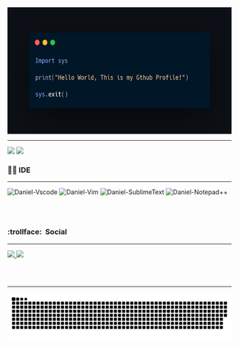 
<img align="center" width="580" height="285" src="assets/carbon.png">

---

<div align="left"> <img height="180em" src="https://github-readme-stats.vercel.app/api?username=cl6udzx&&show_icons=true&theme=algolia&include_all_commits=true&count_private=true"/> 
<img height="130em" src="https://github-readme-stats.vercel.app/api/top-langs/?username=cl6udzx&layout=compact&langs_count=7&theme=algolia"/> 
</div> 


### 👨‍💻&nbsp;IDE 

--- 

<div> <img alt="Daniel-Vscode" src="https://img.shields.io/badge/Visual_Studio_Code-0078D4?style=for-the-badge&logo=visual%20studio%20code&logoColor=white"> <img alt="Daniel-Vim" src="https://img.shields.io/badge/VIM-%2311AB00.svg?&style=for-the-badge&logo=vim&logoColor=white"> 
<img alt="Daniel-SublimeText" src="https://img.shields.io/badge/sublime_text-%23575757.svg?&style=for-the-badge&logo=sublime-text&logoColor=important"> 
<img alt="Daniel-Notepad++" src="https://img.shields.io/badge/Notepad++-90E59A.svg?style=for-the-badge&logo=notepad%2B%2B&logoColor=black">
</div>

<br></br>

### :trollface:&nbsp; Social

---
<div align="left">
<a href="https://www.instagram.com/cl6udzx/"> <img src="https://img.shields.io/badge/Instagram-E4405F?style=for-the-badge&logo=instagram&logoColor=white"> </a>
<a href="https://twitter.com/MrK40209173"> <img src="https://img.shields.io/badge/Twitter-1DA1F2?style=for-the-badge&logo=twitter&logoColor=white"style="max-width: 100%;">
 </a>
</div>

<br></br>

---

![Snake animation](https://github.com/cl6udzx/cl6udzx/blob/output/github-contribution-grid-snake.svg)
